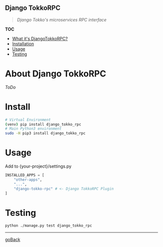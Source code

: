 Django TokkoRPC
---

> _Django Tokko's microservices RPC interface_


__TOC__

+ [What it's DjangoTokkoRPC?](#about-django-tokkorpc)
+ [Installation](#install)
+ [Usage](#usage)
+ [Testing](#testing)


# About Django TokkoRPC
_ToDo_

# Install
```bash
# Virtual Environment
(venv) pip install django_tokko_rpc
# Main Python3 environment
sudo -H pip3 install django_tokko_rpc
```

# Usage
Add to {your-project}/settings.py
```python
INSTALLED_APPS = [
    "other-apps",
    "...",
    "django-tokko-rpc" # <- Django TokkoRPC Plugin
]
```

# Testing
```bash
python ./manage.py test django_tokko_rpc
```

---
[goBack](../../../README.md)
